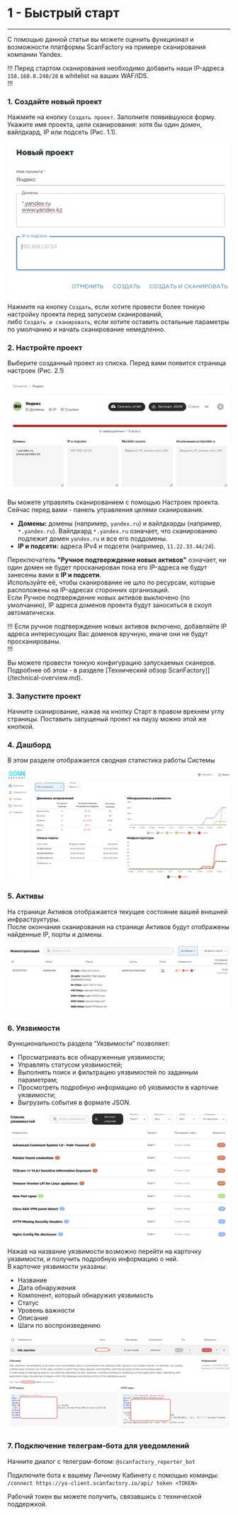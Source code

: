 # 1 - Быстрый старт
----

С помощью данной статьи вы можете оценить функционал и возможности платформы ScanFactory на примере сканирования компании Yandex. 

!!!
Перед стартом сканирования необходимо добавить наши IP-адреса `158.160.8.240/28` в whitelist на ваших WAF/IDS.  
!!!

### 1. Создайте новый проект

Нажмите на кнопку `Создать проект`. Заполните появившуюся форму. Укажите имя проекта, цели сканирования: хотя бы один домен, вайлдкард, IP или подсеть (Рис. 1.1).  

![Рис. 1.1](/static/1-2.png)

Нажмите на кнопку `Создать`, если хотите провести более тонкую настройку проекта перед запуском сканирований,  
либо `Cоздать и сканировать`, если хотите оставить остальные параметры по умолчанию и начать сканирование немедленно.  

### 2. Настройте проект

Выберите созданный проект из списка. Перед вами появится страница настроек (Рис. 2.1)  

![Рис. 2.1](/static/1-3.png)

Вы можете управлять сканированием с помощью Настроек проекта. Сейчас перед вами - панель управления целями сканирования.  

- **Домены:** домены (например, `yandex.ru`) и вайлдкарды (например, `*.yandex.ru`). Вайлдкард `*.yandex.ru` означает, что сканированию подлежит домен `yandex.ru` и все его поддомены. 
- **IP и подсети:** адреса IPv4 и подсети (например, `11.22.33.44/24`).

Переключатель **"Ручное подтверждение новых активов"** означает, ни один домен не будет просканирован пока его IP-адреса не будут занесены вами в **IP и подсети**.  
Используйте её, чтобы сканирование не шло по ресурсам, которые расположены на IP-адресах сторонних организаций.  
Если Ручное подтверждение новых активов выключено (по умолчанию), IP адреса доменов проекта будут заноситься в скоуп автоматически.  

!!!
Если ручное подтверждение новых активов включено, добавляйте IP адреса интересующих Вас доменов вручную, иначе они не будут просканированы.  
!!!

Вы можете провести тонкую конфигурацию запускаемых сканеров. Подробнее об этом - в разделе [Технический обзор ScanFactory]](/technical-overview.md).

### 3. Запустите проект

Начните сканирование, нажав на кнопку Старт в правом врехнем углу страницы. Поставить запущеный проект на паузу можно этой же кнопкой.

### 4. Дашборд
В этом разделе отображается сводная статистика работы Системы

![Рис. 3.1](/static/3-1.png)

### 5. Активы
На странице Активов отображается текущее состояние вашей внешней инфраструктуры.  
После окончания сканирования на странице Активов будут отображены найденные IP, порты и домены.  

![Рис. 4.1](/static/4-1.png)

### 6. Уязвимости
Функциональность раздела “Уязвимости” позволяет:  
- Просматривать все обнаруженные уязвимости;  
- Управлять статусом уязвимостей;  
- Выполнять поиск и фильтрацию уязвимостей по заданным параметрам;  
- Просмотреть подробную информацию об уязвимости в карточке уязвимости;  
- Выгрузить события в формате JSON.  

![Рис. 5.1](/static/5-1.png)

Нажав на название уязвимости возможно перейти на карточку уязвимости, и получить подробную информацию о ней.  
В карточке уязвимости указаны:  
- Название  
- Дата обнаружения
- Компонент, который обнаружил уязвимость
- Статус
- Уровень важности
- Описание
- Шаги по воспроизведению

![Рис. 5.2](/static/5-2.png)

### 7. Подключение телеграм-бота для уведомлений

Начните диалог с телеграм-ботом: `@scanfactory_reporter_bot`  

Подключите бота к вашему Личному Кабинету с помощью команды:  
`/connect https://yx-client.scanfactory.io/api/ token <TOKEN>`   

Рабочий токен вы можете получить, связавшись с технической поддержкой.  
